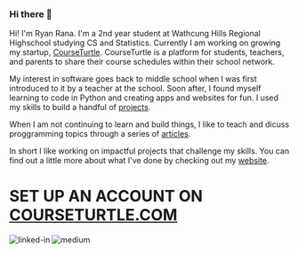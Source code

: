 ### Hi there 👋

<!--
**RyanRana/ryanrana** is a ✨ _special_ ✨ repository because its `README.md` (this file) appears on your GitHub profile.

Here are some ideas to get you started:

- 🔭 I’m currently working on ...
- 🌱 I’m currently learning ...
- 👯 I’m looking to collaborate on ...
- 🤔 I’m looking for help with ...
- 💬 Ask me about ...
- 📫 How to reach me: ...
- 😄 Pronouns: ...
- ⚡ Fun fact: ...
-->
 <p>
          Hi! I'm Ryan Rana. I'm a 2nd year student at Wathcung Hills Regional Highschool studying CS and Statistics. Currently I am working on growing my startup, 
          <a href="https://courseturtle.com/">CourseTurtle</a>. CourseTurtle is a platform for students, teachers, and parents to share their course schedules within
           their school network.
          </p>
          <p>
            My interest in software goes back to middle school when I was first introduced to it by a teacher at the school. Soon after, I found myself learning to code 
            in Python and creating apps and websites for fun. I used my skills to build a handful of <a href="https://ryanrana.github.io/projects.html">projects</a>.
          </p>
          <p>
            When I am not continuing to learn and build things, I like to teach and dicuss proggramming topics through a series of <a href="https://theryanrana.medium.com/">articles</a>.
            </p>
            <p>In short I like working on impactful projects that challenge my skills. You can find out a little more about what I've done by checking out my 
              <a href="https://ryanrana.github.io/index.html">website</a>.</p>           
              <h1>SET UP AN ACCOUNT ON <a href="https://courseturtle.com">COURSETURTLE.COM</a></h1>
              
[<img align="left" alt="linked-in" src="https://img.shields.io/badge/linkedin-%230077B5.svg?&style=for-the-badge&logo=linkedin&logoColor=white" />](kedin.com/in/ryan-rana-544b761b3/)
[<img align="left" alt="medium" src="https://img.shields.io/badge/medium-%2312100E.svg?&style=for-the-badge&logo=medium&logoColor=white" />](https://theryanrana.medium.com/)



